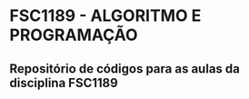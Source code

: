 # FSC1189 - ALGORITMO E PROGRAMAÇÃO
Repositório de códigos para as aulas da disciplina FSC1189
---

